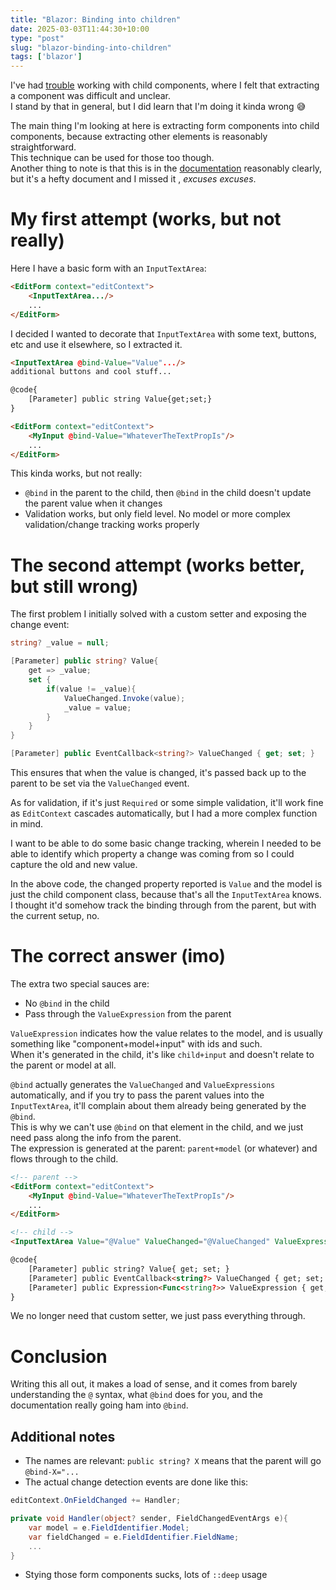 ```yaml
---
title: "Blazor: Binding into children"
date: 2025-03-03T11:44:30+10:00
type: "post"
slug: "blazor-binding-into-children"
tags: ['blazor']
---
```


I've had [trouble](/content/posts/25-blazor-net5/index.md) working with child components, where I felt that extracting a component was difficult and unclear.  
I stand by that in general, but I did learn that I'm doing it kinda wrong 😅

<!--more-->  

The main thing I'm looking at here is extracting form components into child components, because extracting other elements is reasonably straightforward.  
This technique can be used for those too though.  
Another thing to note is that this is in the [documentation](https://learn.microsoft.com/en-us/aspnet/core/blazor/forms/binding?view=aspnetcore-9.0#input-component-with-full-developer-control) reasonably clearly, but it's a hefty document and I missed it , *excuses excuses*.  

# My first attempt (works, but not really)
Here I have a basic form with an `InputTextArea`:  
```html
<EditForm context="editContext">
    <InputTextArea.../>
    ...
</EditForm>
```

I decided I wanted to decorate that `InputTextArea` with some text, buttons, etc and use it elsewhere, so I extracted it.  

```html
<InputTextArea @bind-Value="Value".../>
additional buttons and cool stuff...

@code{
    [Parameter] public string Value{get;set;}
}
```

```html
<EditForm context="editContext">
    <MyInput @bind-Value="WhateverTheTextPropIs"/>
    ...
</EditForm>
```

This kinda works, but not really:
- `@bind` in the parent to the child, then `@bind` in the child doesn't update the parent value when it changes
- Validation works, but only field level. No model or more complex validation/change tracking works properly

# The second attempt  (works better, but still wrong)

The first problem I initially solved with a custom setter and exposing the change event:
```cs
string? _value = null;

[Parameter] public string? Value{
    get => _value;
    set {
        if(value != _value){
            ValueChanged.Invoke(value);
            _value = value;
        }
    }
}

[Parameter] public EventCallback<string?> ValueChanged { get; set; }
```

This ensures that when the value is changed, it's passed back up to the parent to be set via the `ValueChanged` event.

As for validation, if it's just `Required` or some simple validation, it'll work fine as `EditContext` cascades automatically, but I had a more complex function in mind.  

I want to be able to do some basic change tracking, wherein I needed to be able to identify which property a change was coming from so I could capture the old and new value.  

In the above code, the changed property reported is `Value` and the model is just the child component class, because that's all the `InputTextArea` knows.  
I thought it'd somehow track the binding through from the parent, but with the current setup, no.  

# The correct answer (imo)

The extra two special sauces are:   
- No `@bind` in the child
- Pass through the `ValueExpression` from the parent

`ValueExpression` indicates how the value relates to the model, and is usually something like "component+model+input" with ids and such.  
When it's generated in the child, it's like `child+input` and doesn't relate to the parent or model at all.  

`@bind` actually generates the `ValueChanged` and `ValueExpressions` automatically, and if you try to pass the parent values into the `InputTextArea`, it'll complain about them already being generated by the `@bind`.  
This is why we can't use `@bind` on that element in the child, and we just need pass along the info from the parent.  
The expression is generated at the parent: `parent+model` (or whatever) and flows through to the child.  

```html
<!-- parent -->
<EditForm context="editContext">
    <MyInput @bind-Value="WhateverTheTextPropIs"/>
    ...
</EditForm>

<!-- child -->
<InputTextArea Value="@Value" ValueChanged="@ValueChanged" ValueExpression="@ValueExpression" />

@code{
    [Parameter] public string? Value{ get; set; }
    [Parameter] public EventCallback<string?> ValueChanged { get; set; }
    [Parameter] public Expression<Func<string?>> ValueExpression { get; set; }
}
```

We no longer need that custom setter, we just pass everything through.  

# Conclusion  
Writing this all out, it makes a load of sense, and it comes from barely understanding the `@` syntax, what `@bind` does for you, and the documentation really going ham into `@bind`.  

## Additional notes
- The names are relevant: `public string? X` means that the parent will go `@bind-X="...`  
- The actual change detection events are done like this: 
```cs
editContext.OnFieldChanged += Handler;

private void Handler(object? sender, FieldChangedEventArgs e){
    var model = e.FieldIdentifier.Model;
    var fieldChanged = e.FieldIdentifier.FieldName;
    ...
}
```
- Stying those form components sucks, lots of `::deep` usage  